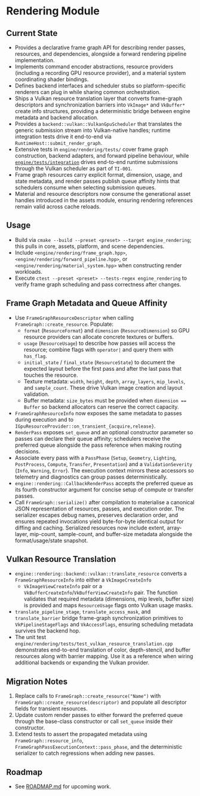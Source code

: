 # Rendering Module

## Current State
- Provides a declarative frame graph API for describing render passes, resources, and dependencies, alongside a forward rendering pipeline implementation.
- Implements command encoder abstractions, resource providers (including a recording GPU resource provider), and a material system coordinating shader bindings.
- Defines backend interfaces and scheduler stubs so platform-specific renderers can plug in while sharing common orchestration.
- Ships a Vulkan resource translation layer that converts frame-graph descriptors and synchronization barriers into `VkImage*`
  and `VkBuffer*` create info structures, providing a deterministic bridge between engine metadata and backend allocation.
- Provides a `backend::vulkan::VulkanGpuScheduler` that translates the generic submission stream into Vulkan-native handles; runtime integration tests drive it end-to-end via `RuntimeHost::submit_render_graph`.
- Extensive tests in `engine/rendering/tests/` cover frame graph construction,
  backend adapters, and forward pipeline behaviour, while
  [`engine/tests/integration`](../../../engine/tests/integration/README.md) drives end-to-end
  runtime submissions through the Vulkan scheduler as part of `TI-001`.
- Frame graph resources carry explicit format, dimension, usage, and state metadata, and render passes publish queue affinity hints that schedulers consume when selecting submission queues.
- Material and resource descriptors now consume the generational asset handles introduced in the assets module, ensuring rendering references remain valid across cache reloads.

## Usage
- Build via `cmake --build --preset <preset> --target engine_rendering`; this pulls in core, assets, platform, and scene dependencies.
- Include `<engine/rendering/frame_graph.hpp>`, `<engine/rendering/forward_pipeline.hpp>`, or `<engine/rendering/material_system.hpp>` when constructing render workloads.
- Execute `ctest --preset <preset> --tests-regex engine_rendering` to verify frame graph scheduling and pass correctness after changes.

## Frame Graph Metadata and Queue Affinity

- Use `FrameGraphResourceDescriptor` when calling `FrameGraph::create_resource`. Populate:
  - `format` (`ResourceFormat`) and `dimension` (`ResourceDimension`) so GPU resource providers can allocate concrete textures or buffers.
  - `usage` (`ResourceUsage`) to describe how passes will access the resource; combine flags with `operator|` and query them with `has_flag`.
  - `initial_state` / `final_state` (`ResourceState`) to document the expected layout before the first pass and after the last pass that touches the resource.
  - Texture metadata: `width`, `height`, `depth`, `array_layers`, `mip_levels`, and `sample_count`. These drive Vulkan image creation and layout validation.
  - Buffer metadata: `size_bytes` must be provided when `dimension == Buffer` so backend allocators can reserve the correct capacity.
- `FrameGraphResourceInfo` now exposes the same metadata to passes during execution and to `IGpuResourceProvider::on_transient_{acquire,release}`.
- `RenderPass` exposes `set_queue` and an optional constructor parameter so passes can declare their queue affinity; schedulers receive the preferred queue alongside the pass reference when making routing decisions.
- Associate every pass with a `PassPhase` (`Setup`, `Geometry`, `Lighting`, `PostProcess`, `Compute`, `Transfer`, `Presentation`) and a `ValidationSeverity` (`Info`, `Warning`, `Error`). The execution context mirrors these accessors so telemetry and diagnostics can group passes deterministically.
- `engine::rendering::CallbackRenderPass` accepts the preferred queue as its fourth constructor argument for concise setup of compute or transfer passes.
- Call `FrameGraph::serialize()` after compilation to materialise a canonical JSON representation of resources, passes, and execution order. The serializer escapes debug names, preserves declaration order, and ensures repeated invocations yield byte-for-byte identical output for diffing and caching. Serialized resources now include extent, array-layer, mip-count, sample-count, and buffer-size metadata alongside the format/usage/state snapshot.

## Vulkan Resource Translation

- `engine::rendering::backend::vulkan::translate_resource` converts a `FrameGraphResourceInfo` into either a `VkImageCreateInfo`
  + `VkImageViewCreateInfo` pair or a `VkBufferCreateInfo`/`VkBufferViewCreateInfo` pair. The function validates that required
  metadata (dimensions, mip levels, buffer size) is provided and maps `ResourceUsage` flags onto Vulkan usage masks.
- `translate_pipeline_stage`, `translate_access_mask`, and `translate_barrier` bridge frame-graph synchronization primitives to
  `VkPipelineStageFlags` and `VkAccessFlags`, ensuring scheduling metadata survives the backend hop.
- The unit test `engine/rendering/tests/test_vulkan_resource_translation.cpp` demonstrates end-to-end translation of color,
  depth-stencil, and buffer resources along with barrier mapping. Use it as a reference when wiring additional backends or
  expanding the Vulkan provider.

## Migration Notes

1. Replace calls to `FrameGraph::create_resource("Name")` with `FrameGraph::create_resource(descriptor)` and populate all descriptor fields for transient resources.
2. Update custom render passes to either forward the preferred queue through the base-class constructor or call `set_queue` inside their constructor.
3. Extend tests to assert the propagated metadata using `FrameGraph::resource_info`, `FrameGraphPassExecutionContext::pass_phase`, and the deterministic serializer to catch regressions when adding new passes.

## Roadmap
- See [ROADMAP.md](ROADMAP.md) for upcoming work.
